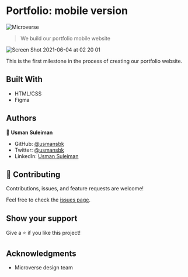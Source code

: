 # Portfolio: mobile version

![Microverse](https://img.shields.io/badge/Microverse-blueviolet)

> We build our portfolio mobile website

![Screen Shot 2021-06-04 at 02 20 01](https://user-images.githubusercontent.com/10219539/120571866-e8da2d00-c412-11eb-9f40-38cd7a6ef975.png)

This is the first milestone in the process of creating our portfolio website.

## Built With

- HTML/CSS
- Figma

## Authors

👤 **Usman Suleiman**

- GitHub: [@usmansbk](https://github.com/usmansbk)
- Twitter: [@usmansbk](https://twitter.com/usmansbk)
- LinkedIn: [Usman Suleiman](https://www.linkedin.com/in/usman-suleiman-82b444140/)

## 🤝 Contributing

Contributions, issues, and feature requests are welcome!

Feel free to check the [issues page](../../issues/).

## Show your support

Give a ⭐️ if you like this project!

## Acknowledgments

- Microverse design team

